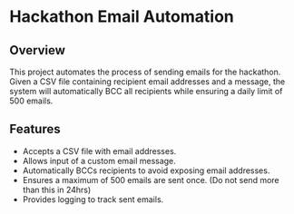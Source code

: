 # Hackathon Email Automation

## Overview

This project automates the process of sending emails for the hackathon. Given a CSV file containing recipient email addresses and a message, the system will automatically BCC all recipients while ensuring a daily limit of 500 emails.

## Features

- Accepts a CSV file with email addresses.
- Allows input of a custom email message.
- Automatically BCCs recipients to avoid exposing email addresses.
- Ensures a maximum of 500 emails are sent once. (Do not send more than this in 24hrs)
- Provides logging to track sent emails.
